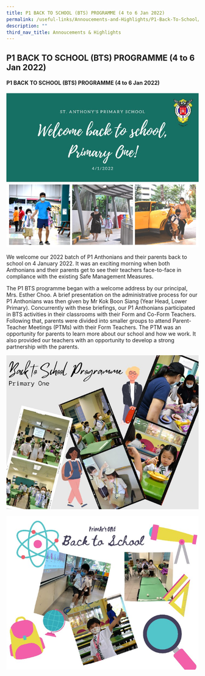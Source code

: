 ```yaml
---
title: P1 BACK TO SCHOOL (BTS) PROGRAMME (4 to 6 Jan 2022)
permalink: /useful-links/Annoucements-and-Highlights/P1-Back-To-School/
description: ""
third_nav_title: Annoucements & Highlights
---
```

## P1 BACK TO SCHOOL (BTS) PROGRAMME (4 to 6 Jan 2022)

#### P1 BACK TO SCHOOL (BTS) PROGRAMME (4 to 6 Jan 2022)

![](/images/BTS%201.jpeg)

We welcome our 2022 batch of P1 Anthonians and their parents back to school on 4 January 2022. It was an exciting morning when both Anthonians and their parents get to see their teachers face-to-face in compliance with the existing Safe Management Measures.  
  

The P1 BTS programme began with a welcome address by our principal, Mrs. Esther Choo. A brief presentation on the administrative process for our P1 Anthonians was then given by Mr Kok Boon Siang (Year Head, Lower Primary). Concurrently with these briefings, our P1 Anthonians participated in BTS activities in their classrooms with their Form and Co-Form Teachers. Following that, parents were divided into smaller groups to attend Parent-Teacher Meetings (PTMs) with their Form Teachers. The PTM was an opportunity for parents to learn more about our school and how we work. It also provided our teachers with an opportunity to develop a strong partnership with the parents.

![](/images/BTS2a.jpeg)

![](/images/BTS2b.jpeg)